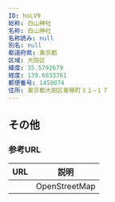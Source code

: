 ```yaml
---
ID: hoLV9
総称: 白山神社
名称: 白山神社
名称読み: null
別名: null
都道府県: 東京都
区域: 大田区
緯度: 35.5792679
経度: 139.6833761
郵便番号: 1450074
住所: 東京都大田区東嶺町３１−１７
---
```


## その他

### 参考URL

| URL | 説明          |
| --- | ------------- |
|     | OpenStreetMap |
